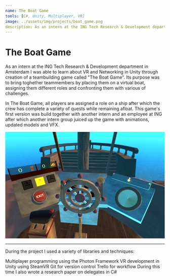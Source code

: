 ```yaml
---
name: The Boat Game
tools: [C#, Unity, Multiplayer, VR]
image: ../assets/img/projects/boat_game.png
description: As an intern at the ING Tech Research & Development department in Amsterdam I was able to learn about VR and Networking in Unity through creation of a teambuilding game called "The Boat Game".
---
```


# The Boat Game

As an intern at the ING Tech Research & Development department in Amsterdam I was able to learn about VR and Networking in Unity through creation of a teambuilding game called "The Boat Game". Its purpose was to bring toghether teammembers by placing them on a virtual boat, assigning them different roles and confronting them with various of challenges.

In The Boat Game, all players are assigned a role on a ship after which the crew has complete a variety of quests while remaining afloat. This game's first version was build together with another intern and an employee at ING after which another intern group juiced up the game with animations, updated models and VFX.

![screenshot](../assets/img/projects/boat_game.png)

---

During the project I used a variety of libraries and techniques:

Multiplayer programming using the Photon Framework
VR development in Unity using SteamVR
Git for version control
Trello for workflow
During this time I also wrote a research paper on delegates in C#

